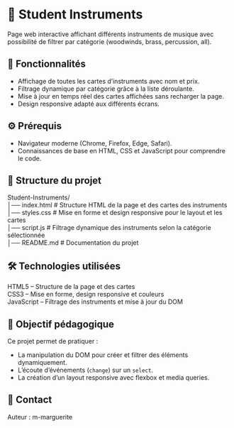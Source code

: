 # 📝 Student Instruments

Page web interactive affichant différents instruments de musique avec possibilité de filtrer par catégorie (woodwinds, brass, percussion, all).

## 🚀 Fonctionnalités

- Affichage de toutes les cartes d’instruments avec nom et prix.  
- Filtrage dynamique par catégorie grâce à la liste déroulante.  
- Mise à jour en temps réel des cartes affichées sans recharger la page.  
- Design responsive adapté aux différents écrans.  

## ⚙️ Prérequis

- Navigateur moderne (Chrome, Firefox, Edge, Safari).  
- Connaissances de base en HTML, CSS et JavaScript pour comprendre le code.  

## 📂 Structure du projet
Student-Instruments/  
│── index.html      # Structure HTML de la page et des cartes des instruments  
│── styles.css      # Mise en forme et design responsive pour le layout et les cartes  
│── script.js       # Filtrage dynamique des instruments selon la catégorie sélectionnée  
│── README.md       # Documentation du projet  

## 🛠️ Technologies utilisées

HTML5 – Structure de la page et des cartes  
CSS3 – Mise en forme, design responsive et couleurs  
JavaScript – Filtrage des instruments et mise à jour du DOM  

## 🎯 Objectif pédagogique

Ce projet permet de pratiquer :  
- La manipulation du DOM pour créer et filtrer des éléments dynamiquement.  
- L’écoute d’événements (`change`) sur un `select`.  
- La création d’un layout responsive avec flexbox et media queries.  

## 📧 Contact

Auteur : m-marguerite
